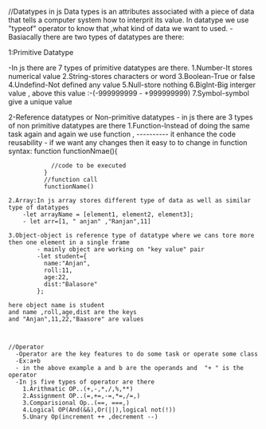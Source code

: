 //Datatypes  in js
Data types is an attributes associated with a piece of data that tells a computer system how to interprit its value.
In datatype we use "typeof" operator to know that ,what kind of data we want to used.
-Basiacally there are two types of datatypes are there:

1:Primitive Datatype

-In js there are 7 types of primitive datatypes are there.
  1.Number-It stores numerical value
  2.String-stores characters or word
  3.Boolean-True or false
  4.Undefind-Not defined any value 
  5.Null-store nothing
  6.BigInt-Big interger value , above this value :-(-999999999 - +999999999)
  7.Symbol-symbol give a unique value

  2-Reference datatypes or Non-primitive datatypes
    - in js there are 3 types of non primitive datatypes are there
    1.Function-Instead of doing the same task again and again we use function ,
      ---------- it enhance the code reusability 
                - if we want any changes then it easy to to change in function
              syntax: function functionNmae(){

                //code to be executed 
              }
              //function call
              functionName()

    2.Array:In js array stores different type of data as well as similar type of datatypes
        -let arrayName = [element1, element2, element3];
        - let arr=[1, " anjan" ,"Ranjan",11]

    3.Object-object is reference type of datatype where we cans tore more then one element in a single frame
            - mainly object are working on "key value" pair
            -let student={
              name:"Anjan",
              roll:11,
              age:22,
              dist:"Balasore"
            };

    here object name is student
    and name ,roll,age,dist are the keys
    and "Anjan",11,22,"Baasore" are values



    //Operator
      -Operator are the key features to do some task or operate some class
      -Ex:a+b
      - in the above example a and b are the operands and  "+ " is the operator
      -In js five types of operator are there 
        1.Arithmatic OP..(+,-,*,/,%,**)
        2.Assignment OP..(=,+=,-=,*=,/=,)
        3.Comparisional Op..(==, ===,)
        4.Logical OP(And(&&),Or(||),logical not(!))
        5.Unary Op(increment ++ ,decrement --)

